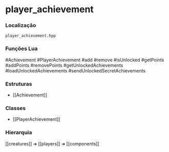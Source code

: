 # player_achievement

### Localização
`player_achievement.hpp`

### Funções Lua
#Achievement
#PlayerAchievement
#add
#remove
#isUnlocked
#getPoints
#addPoints
#removePoints
#getUnlockedAchievements
#loadUnlockedAchievements
#sendUnlockedSecretAchievements

### Estruturas
- [[Achievement]]

### Classes
- [[PlayerAchievement]]

### Hierarquia
[[creatures]] ➔ [[players]] ➔ [[components]]
